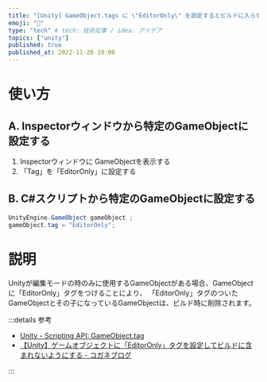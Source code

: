 ```yaml
---
title: "[Unity] GameObject.tags に \"EditorOnly\" を設定するとビルドに入らない"
emoji: "🍣"
type: "tech" # tech: 技術記事 / idea: アイデア
topics: ["unity"]
published: true
published_at: 2022-11-26 19:00
---
```


# 使い方

## A. Inspectorウィンドウから特定のGameObjectに設定する

1. Inspectorウィンドウに GameObjectを表示する
2. 「Tag」を「EditorOnly」に設定する


## B. C#スクリプトから特定のGameObjectに設定する

```csharp
UnityEngine.GameObject gameObject ;
gameObject.tag = "EditorOnly";
```



# 説明
Unityが編集モードの時のみに使用するGameObjectがある場合、GameObjectに「EditorOnly」タグをつけることにより、
「EditorOnly」タグのついたGameObjectとその子になっているGameObjectは、ビルド時に削除されます。



:::details 参考
<!-- textlint-disable -->
- [Unity - Scripting API: GameObject.tag](https://docs.unity3d.com/2020.3/Documentation/ScriptReference/GameObject-tag.html)
- [【Unity】ゲームオブジェクトに「EditorOnly」タグを設定してビルドに含まれないようにする - コガネブログ](https://baba-s.hatenablog.com/entry/2014/08/07/093316)
<!-- textlint-enable -->
:::
